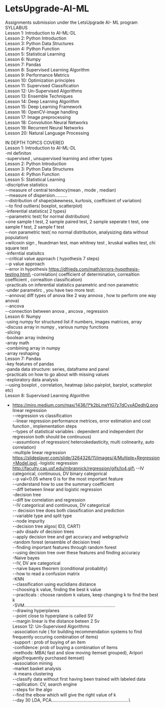 # LetsUpgrade-AI-ML
Assignments submission under the LetsUpgrade AI- ML program <br/>
SYLLABUS<br/>
Lesson 1: Introduction to AI-ML-DL<br/>
Lesson 2: Python Introduction<br/>
Lesson 3: Python Data Structures<br/>
Lesson 4: Python Function<br/>
Lesson 5: Statistical Learning<br/>
Lesson 6: Numpy<br/>
Lesson 7: Pandas<br/>
Lesson 8: Supervised Learning Algorithm<br/>
Lesson 9: Performance Metrics<br/>
Lesson 10: Optimization principles<br/>
Lesson 11: Supervised Classification<br/>
Lesson 12: Un-Supervised Algorithms<br/>
Lesson 13: Ensemble Techniques<br/>
Lesson 14: Deep Learning Algorithm<br/>
Lesson 15: Deep Learning Framework<br/>
Lesson 16: OpenCV-image handling<br/>
Lesson 17: Image preprocessing<br/>
Lesson 18: Convolution Neural Networks<br/>
Lesson 19: Recurrent Neural Networks<br/>
Lesson 20: Natural Language Processing<br/>

IN DEPTH TOPICS COVERED\
Lesson 1: Introduction to AI-ML-DL<br/>
-ml definiton <br/>
-supervised , unsupervised learning and other types<br/>
Lesson 2: Python Introduction<br/>
Lesson 3: Python Data Structures<br/>
Lesson 4: Python Function<br/>
Lesson 5: Statistical Learning<br/>
-discriptive statistics<br/>
 --measure of central tendency(mean , mode , median)\
 --measure of dispersion..........\
 --distribution of shape(skewness, kurtosis, coefficient of variation)\
 --to find outliers( boxplot, scatterplot)\
-inferential statistics( 2 types)\
 --parametric test( for normal distribution)\
   =one sample t test, 2 sample paired test, 2 sample seperate t test, one sample f test, 2 sample f test\
 --non parametric test( no normal distribution, analysizing data without population)\
   =wilcoxin sign , feuedman test, man whitney test , kruskal wallies test, chi square test\
-inferntial statisitcs\
 --critical value approach ( hypothesis 7 steps)\
 --p value approach \
 --error in hypothesis https://dfrieds.com/math/errors-hypothesis-testing.html\
-correlation( coefficient of determination, correaltion coefficient , correaltion classification)\
-practicals on inferential statistics parametric and non parametric \
-under parametirc , you have two more test:\
 --annova( diff types of anova like 2 way annova , how to perform one way anova)\
 --ancova \
 --connection between anova , ancova , regression\
Lesson 6: Numpy<br/>
-using numpy for structured list if numbers, images matrices, array \
-discuss array in numpy , various numpy functions\
-slicing \
-boolean array indexing \
-array math\
-combining array in numpy \
-array reshaping \
Lesson 7: Pandas<br/>
-key features of pandas\
-panda data structure: series, dataframe and panel\
-practicals on how to go about with missing values\
-exploratory data analysis \
 --using boxplot , correlation, heatmap (also pairplot, barplot, scatterplot etc)\
Lesson 8: Supervised Learning Algorithm<br/>
- https://miro.medium.com/max/1436/1*k2bLmeYIG7z7dCyxADedhQ.png linear regression\
 --regression vs classification\
 --linear regression performance metrices, error estimation and cost function , implementation steps\
 --types of statistical variables : dependent and independent (for regression both should be continuous)\
 --assumtions of regression( heteroskedasticity, multi colinearity, auto correlation)\
-multiple linear regression https://slideplayer.com/slide/3264326/11/images/4/Multiple+Regression+Model.jpg\
-logistic regression http://faculty.cas.usf.edu/mbrannick/regression/gifs/lo4.gif\
 --IV categorical, continuous, DV binary categorical\
 --p val<0.05 where 0 is for the most important feature\
 --understand how to use the summary coefficient\
 --diff between linear and logistic regression\
-decision tree\
 --diff bw correlation and regression\
 --IV categorical and continuous, DV categorical\
 -- decision tree does both classification and prediction\
 --variable type and split type\
 --node impurity\
 --decision tree algos( ID3, CART)\
 --adv disadv of decision trees\
 --apply decision tree and get accuracy and webgraphviz\
-random forest (ensemble of decision tree)\
 --finding important features through random forest\
 --using decision tree over these features and finding accuracy\
-Naive bayes\
 --IV, DV are categorical\
 --naive bayes theorem (conditional probablity)\
 --how to read a confusion matrix\
-KNN\
 --classification using euclidians distance\
 --choosing k value, finding the best k value\
 --practicals : choose random k values, keep changing k to find the best k\
-SVM.........................................................................\
 --drawing hyperplanes\
 --point close to hyperplane is called SV\
 --margin linear is the distance beteen 2 Sv\
Lesson 12: Un-Supervised Algorithms<br/>
-association rule ( for building recommendation systems to find frequently occuring combination of items)\
-support : prob of buying of an item\
-confidence: prob of buying a combination of items\
-methods: MBA( fast and slow moving itemset grouped), Aripori algo(frequently purchased itemset)\
-association mining \
-market basket analysis\
-k means clustering\
 --classify data without first having been trained with labeled data\
 --apllication: CV, search engine\
 --steps for the algo\
 --find the elbow which will give the right value of k\
 --day 30 LDA, PCA..............................................................\

 

  
